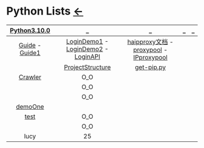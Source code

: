 # Python Lists [←](../index.md)

| [Python3.10.0](https://github.com/python/cpython) | _ | _ | _ | _ |
|:---:|:---:|:---:|:---:|:---:|
| [Guide](Guide.md) - [Guide1](https://github.com/TwoWater/Python/blob/master/Res/Python%E5%8D%9A%E5%AE%A2%E7%BD%91%E7%AB%99%E8%B5%84%E6%BA%90.md) | [LoginDemo1](https://github.com/Kr1s77/awesome-python-login-model) - [LoginDemo2](https://github.com/SpiderClub/smart_login) - [LoginAPI](https://github.com/CharlesPikachu/DecryptLogin) | [haipproxy](https://github.com/SpiderClub/haipproxy)[文档](https://spiderclub.github.io/haipproxy/) - [proxypool](https://github.com/jhao104/proxy_pool/blob/master/README.md) - [IPproxypool](https://github.com/qiyeboy/IPProxyPool) | []() | []() |
| []() | [ProjectStructure](ProjectStructure.md) | [get-pip.py](https://raw.githubusercontent.com/AmbroseRen/test/master/Data/Python/get-pip.py) | []() | []() |
| [Crawler](Crawler/index.md) | O_O | []() | []() | []() |
| []() | O_O | []() | []() | []() |
| []() | O_O | []() | []() | []() |
| [demoOne](demoOne/index.md) | []() | []() | []() | []() |
| [test](https://raw.githubusercontent.com/AmbroseRen/test/master/Data/Python/test.py) | O_O | []() | []() |
| []() | O_O | []() | []() | []() |
| lucy | 25 | []() | []() | []() |













